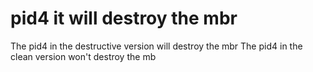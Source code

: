 # pid4 it will destroy the mbr
The pid4 in the destructive version will destroy the mbr
The pid4 in the clean version won't destroy the mb
